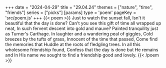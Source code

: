 +++
date = "2024-04-29"
title = "29.04.24"
themes = ["nature", "time", "friends"]
series = ["picks"]
[params]
  type = 'poem'
  pageKey = 'src/poem.js'
+++
{{< poem >}}
Just to watch the sunset fall,
Isn't it beautiful that the day is done?
Can't you see this gift of time all wrapped up neat,
In such fervent descent into gold and mauve?
Painted tranquility just as Turner's Carthage.
In laughter and a wandering peal of giggles,
Cold breezes by the tufts of grass,
Innocent of the time that passed,
Come find the memories that
Huddle at the roots of fledgling trees.
In all this wholesome friendship found,
Confess that the day is done but He remains and
In His name we sought to find a friendship good and lovely.
{{< /poem >}}